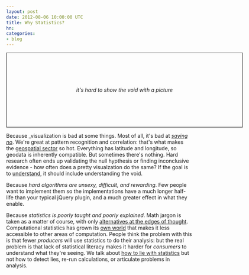 ```yaml
---
layout: post
date: 2012-08-06 10:00:00 UTC
title: Why Statistics?
hn:
categories:
- blog
---
```


<div style='text-align:center;line-height:200px;font-style:italic;width:638px;height:200px;border:1px solid #000;'>it's hard to show the void with a picture</div>

Because _visualization is bad at some things. Most of all, it's bad at
_[saying no](http://en.wikipedia.org/wiki/Null_hypothesis)_.
We're great at pattern recognition and correlation:
that's what makes the [geospatial sector](http://mapbox.com/) so hot. Everything
has latitude and longitude, so geodata is inherently compatible. But sometimes
there's nothing. Hard research often ends up validating the null hypthesis or
finding inconclusive evidence - how often does a pretty visualzation do
the same? If the goal is to [understand](http://en.wikipedia.org/wiki/Exploratory_data_analysis),
it should include understanding the void.

Because _hard algorithms are unsexy, difficult, and rewarding_. Few
people want to implement them so the implementations have a much longer
half-life than your typical jQuery plugin, and a much greater effect in
what they enable.

Because _statistics is poorly taught and poorly explained_. Math jargon is taken
as a matter of course, with only
[alternatives at the edges of thought](http://worrydream.com/KillMath/).
Computational statistics has grown its [own world](http://www.r-project.org/)
that makes it less accessible to other areas of computation.
People think the problem with this is that fewer _producers_ will use statistics
to do their analysis: but the real problem is that lack of statistical
literacy makes it harder for _consumers_ to understand what they're seeing.
We talk about [how to lie with statistics](http://ds.io/MrU2Vo)
but not how to detect lies, re-run calculations, or articulate problems in
analysis.
